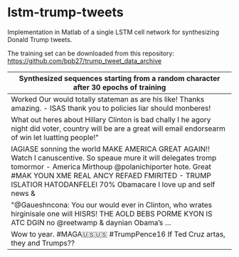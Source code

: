 # lstm-trump-tweets
Implementation in Matlab of a single LSTM cell network for synthesizing Donald Trump tweets.

The training set can be downloaded from this repository:
https://github.com/bpb27/trump_tweet_data_archive

| Synthesized sequences starting from a random character after 30 epochs of training |
| ------------- |
| Worked Our would totally stateman as are his like! Thanks amazing. - ISAS thank you to policies liar should monberes! |
| What out heres about Hillary Clinton is bad chally I he agory night did voter, country will be are a great will email endorsearm of win let luatting people!" |
|IAGIASE sonning the world MAKE AMERICA GREAT AGAIN!! Watch I canuscentive. So speaue mure it will delegates tromp tomormor - America Mirthoup @polanichiporter hote. Great #MAK YOUN XME REAL ANCY REFAED FMIRITED - TRUMP ISLATIOR HATODANFELEl 70% Obamacare I love up and self news &|
|"@Gaueshncona: You our would ever in Clinton, who wrates hirginisale one will HISRS! THE AOLD BEBS PORME KYON IS ATC DGIN no @reetwamp &amp; daynian Obama’s …|
|Wow to year. #MAGA🇺🇸🇺🇸 #TrumpPence16 If Ted Cruz artas, they and Trumps??|
